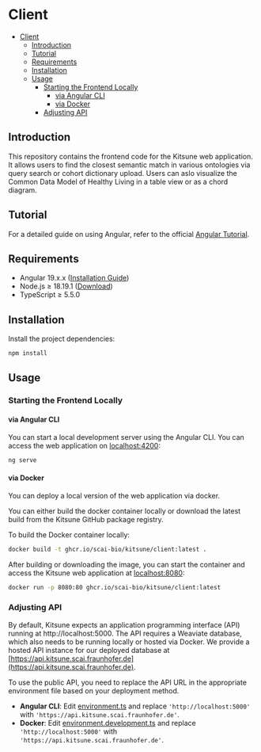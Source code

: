 # Client

- [Client](#client)
  - [Introduction](#introduction)
  - [Tutorial](#tutorial)
  - [Requirements](#requirements)
  - [Installation](#installation)
  - [Usage](#usage)
    - [Starting the Frontend Locally](#starting-the-frontend-locally)
      - [via Angular CLI](#via-angular-cli)
      - [via Docker](#via-docker)
    - [Adjusting API](#adjusting-api)

## Introduction

This repository contains the frontend code for the Kitsune web application. It allows users to find the closest semantic match in various ontologies via query search or cohort dictionary upload. Users can aslo visualize the Common Data Model of Healthy Living in a table view or as a chord diagram.

## Tutorial

For a detailed guide on using Angular, refer to the official [Angular Tutorial](https://angular.dev/tutorial).

## Requirements

- Angular 19.x.x ([Installation Guide](https://angular.dev/installation))
- Node.js ≥ 18.19.1 ([Download](https://nodejs.org/en/download/package-manager))
- TypeScript ≥ 5.5.0

## Installation

Install the project dependencies:

```bash
npm install
```

## Usage

### Starting the Frontend Locally

#### via Angular CLI

You can start a local development server using the Angular CLI. You can access the web application on [localhost:4200](http://localhost:4200):

```bash
ng serve
```

#### via Docker

You can deploy a local version of the web application via docker.

You can either build the docker container locally or download the latest build from the Kitsune GitHub package registry.

To build the Docker container locally:

```bash
docker build -t ghcr.io/scai-bio/kitsune/client:latest .
```

After building or downloading the image, you can start the container and access the Kitsune web application at [localhost:8080](http://localhost:8080/):

```bash
docker run -p 8080:80 ghcr.io/scai-bio/kitsune/client:latest
```

### Adjusting API

By default, Kitsune expects an application programming interface (API) running at http://localhost:5000. The API requires a Weaviate database, which also needs to be running locally or hosted via Docker. We provide a hosted API instance for our deployed database at [https://api.kitsune.scai.fraunhofer.de](https://api.kitsune.scai.fraunhofer.de).

To use the public API, you need to replace the API URL in the appropriate environment file based on your deployment method.

- **Angular CLI**: Edit [environment.ts](./src/environments/environment.ts) and replace `'http://localhost:5000'` with `'https://api.kitsune.scai.fraunhofer.de'`.
- **Docker**: Edit [environment.development.ts](./src/environments/environment.development.ts) and replace `'http://localhost:5000'` with `'https://api.kitsune.scai.fraunhofer.de'`.
